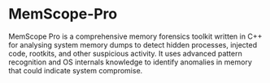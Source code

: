 # MemScope-Pro
MemScope Pro is a comprehensive memory forensics toolkit written in C++ for analysing system memory dumps to detect hidden processes, injected code, rootkits, and other suspicious activity. It uses advanced pattern recognition and OS internals knowledge to identify anomalies in memory that could indicate system compromise.
